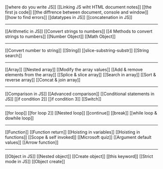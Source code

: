 
[[where do you write JS]]
[[Linking JS wiht HTML document notes]]
[[the first js code]]
[[the diffrence between document, console and window]]
[[how to find errors]]
[[datatypes in JS]]
[[concatenation in JS]]

-----
[[Arithmetic in JS]]
[[Convert strings to numbers]]
[[4 Methods to convert strings to numbers]]
[[Number Object]]
[[Math Object]]

-----
[[Convert number to string]]
[[String]]
[[slice-substring-substr]]
[[String search]]

-----
[[Array]]
[[Nested array]]
[[Modify the array values]]
[[Add & remove elements from the array]]
[[Splice & slice array]]
[[Search in array]]
[[Sort & reverse array]]
[[Concat & join array]]

-----
[[Comparison in JS]]
[[Advanced comparison]]
[[Conditional statements in JS]]
[[if condition 2]]
[[if condition 3]]
[[Switch]]

----
[[for loop]]
[[for loop 2]]
[[Nested loop]]
[[continue]]
[[break]]
[[while loop & dowhile loop]]

-----
[[Function]]
[[Function return]]
[[Hoisting in variables]]
[[Hoisting in functions]]
[[Scope & self invoked]]
[[Microsoft quiz]]
[[Argument default values]]
[[Arrow function]]

----
[[Object in JS]]
[[Nested object]]
[[Create object]]
[[this keyword]]
[[Strict mode in JS]]
[[Object create]]





